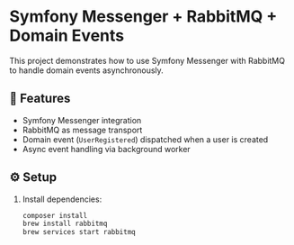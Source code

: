 # Symfony Messenger + RabbitMQ + Domain Events

This project demonstrates how to use Symfony Messenger with RabbitMQ to handle domain events asynchronously.

## 🧩 Features

- Symfony Messenger integration
- RabbitMQ as message transport
- Domain event (`UserRegistered`) dispatched when a user is created
- Async event handling via background worker

## ⚙️ Setup

1. Install dependencies:

   ```bash
   composer install
   brew install rabbitmq
   brew services start rabbitmq
